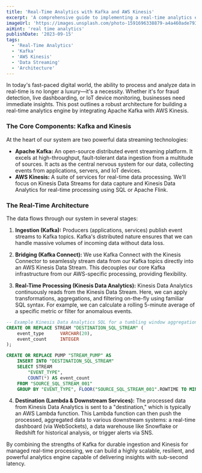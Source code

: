 ```yaml
---
title: 'Real-Time Analytics with Kafka and AWS Kinesis'
excerpt: 'A comprehensive guide to implementing a real-time analytics engine by integrating Apache Kafka with AWS Kinesis for live data streaming, transformation, and analysis.'
imageUrl: 'https://images.unsplash.com/photo-1591696338879-a4a460ade793?q=80&w=1200&h=600&fit=crop'
aiHint: 'real time analytics'
publishDate: '2023-09-15'
tags:
  - 'Real-Time Analytics'
  - 'Kafka'
  - 'AWS Kinesis'
  - 'Data Streaming'
  - 'Architecture'
---
```


In today's fast-paced digital world, the ability to process and analyze data in real-time is no longer a luxury—it's a necessity. Whether it's for fraud detection, live dashboarding, or IoT device monitoring, businesses need immediate insights. This post outlines a robust architecture for building a real-time analytics engine by integrating Apache Kafka with AWS Kinesis.

<h3 class="text-2xl font-bold mt-8 mb-4">The Core Components: Kafka and Kinesis</h3>

At the heart of our system are two powerful data streaming technologies:

<ul class="list-disc list-inside my-4 space-y-2">
  <li><strong>Apache Kafka:</strong> An open-source distributed event streaming platform. It excels at high-throughput, fault-tolerant data ingestion from a multitude of sources. It acts as the central nervous system for our data, collecting events from applications, servers, and IoT devices.</li>
  <li><strong>AWS Kinesis:</strong> A suite of services for real-time data processing. We'll focus on Kinesis Data Streams for data capture and Kinesis Data Analytics for real-time processing using SQL or Apache Flink.</li>
</ul>

<h3 class="text-2xl font-bold mt-8 mb-4">The Real-Time Architecture</h3>

The data flows through our system in several stages:

1.  **Ingestion (Kafka):** Producers (applications, services) publish event streams to Kafka topics. Kafka's distributed nature ensures that we can handle massive volumes of incoming data without data loss.

2.  **Bridging (Kafka Connect):** We use Kafka Connect with the Kinesis Connector to seamlessly stream data from our Kafka topics directly into an AWS Kinesis Data Stream. This decouples our core Kafka infrastructure from our AWS-specific processing, providing flexibility.

3.  **Real-Time Processing (Kinesis Data Analytics):** Kinesis Data Analytics continuously reads from the Kinesis Data Stream. Here, we can apply transformations, aggregations, and filtering on-the-fly using familiar SQL syntax. For example, we can calculate a rolling 5-minute average of a specific metric or filter for anomalous events.

```sql
-- Example Kinesis Data Analytics SQL for a tumbling window aggregation
CREATE OR REPLACE STREAM "DESTINATION_SQL_STREAM" (
    event_type      VARCHAR(20),
    event_count     INTEGER
);

CREATE OR REPLACE PUMP "STREAM_PUMP" AS
    INSERT INTO "DESTINATION_SQL_STREAM"
    SELECT STREAM
        "EVENT_TYPE",
        COUNT(*) AS event_count
    FROM "SOURCE_SQL_STREAM_001"
    GROUP BY "EVENT_TYPE", FLOOR("SOURCE_SQL_STREAM_001".ROWTIME TO MINUTE);
```

4.  **Destination (Lambda & Downstream Services):** The processed data from Kinesis Data Analytics is sent to a "destination," which is typically an AWS Lambda function. This Lambda function can then push the processed, aggregated data to various downstream systems: a real-time dashboard (via WebSockets), a data warehouse like Snowflake or Redshift for historical analysis, or trigger alerts via SNS.

By combining the strengths of Kafka for durable ingestion and Kinesis for managed real-time processing, we can build a highly scalable, resilient, and powerful analytics engine capable of delivering insights with sub-second latency.

